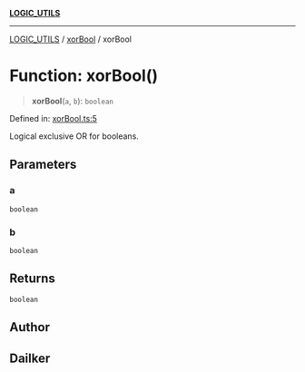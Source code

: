 [**LOGIC_UTILS**](../../README.md)

***

[LOGIC_UTILS](../../README.md) / [xorBool](../README.md) / xorBool

# Function: xorBool()

> **xorBool**(`a`, `b`): `boolean`

Defined in: [xorBool.ts:5](https://github.com/dailker/everyutil/blob/c1119b9befc384594ad07b4277ef37c36f79d0c2/src/logic/xorBool.ts#L5)

Logical exclusive OR for booleans.

## Parameters

### a

`boolean`

### b

`boolean`

## Returns

`boolean`

## Author

## Dailker
